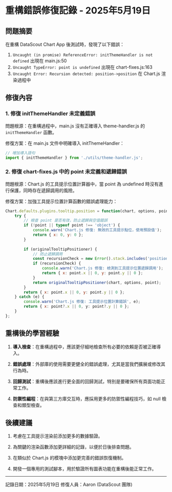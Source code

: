 # 重構錯誤修復記錄 - 2025年5月19日

## 問題摘要

在重構 DataScout Chart App 後測試時，發現了以下錯誤：

1. `Uncaught (in promise) ReferenceError: initThemeHandler is not defined` 出現在 main.js:50
2. `Uncaught TypeError: point is undefined` 出現在 chart-fixes.js:163
3. `Uncaught Error: Recursion detected: position->position` 在 Chart.js 渲染過程中

## 修復內容

### 1. 修復 initThemeHandler 未定義錯誤

問題根源：在重構過程中，main.js 沒有正確導入 theme-handler.js 的 `initThemeHandler` 函數。

修復方案：在 main.js 文件中明確導入 initThemeHandler：

```javascript
// 增加導入語句
import { initThemeHandler } from './utils/theme-handler.js';
```

### 2. 修復 chart-fixes.js 中的 point 未定義和遞歸錯誤

問題根源：Chart.js 的工具提示位置計算器中，當 point 為 undefined 時沒有進行保護，同時存在遞歸調用的風險。

修復方案：加強工具提示位置計算函數的錯誤處理能力：

```javascript
Chart.defaults.plugins.tooltip.position = function(chart, options, point) {
    try {
        // 檢查 point 是否有效，防止遞歸與空值錯誤
        if (!point || typeof point !== 'object') {
            console.warn('Chart.js 修復: 無效的工具提示點位，使用預設值');
            return { x: 0, y: 0 };
        }
        
        if (originalTooltipPositioner) {
            // 防止遞歸調用
            const recursionCheck = new Error().stack.includes('position->position');
            if (recursionCheck) {
                console.warn('Chart.js 修復: 檢測到工具提示位置遞歸調用');
                return { x: point.x || 0, y: point.y || 0 };
            }
            return originalTooltipPositioner(chart, options, point);
        }
        return { x: point.x || 0, y: point.y || 0 };
    } catch (e) {
        console.warn('Chart.js 修復: 工具提示位置計算錯誤', e);
        return { x: point?.x || 0, y: point?.y || 0 };
    }
};
```

## 重構後的學習經驗

1. **導入檢查**：在重構過程中，應該更仔細地檢查所有必要的依賴是否被正確導入。

2. **錯誤處理**：外部庫的使用需要更健全的錯誤處理，尤其是當我們擴展或修改其行為時。

3. **回歸測試**：重構後應該進行更全面的回歸測試，特別是要確保所有頁面功能正常工作。

4. **防禦性編程**：在與第三方庫交互時，應採用更多的防禦性編程技巧，如 null 檢查和類型檢查。

## 後續建議

1. 考慮在工具提示渲染前添加更多的數據驗證。

2. 為關鍵的渲染函數添加更詳細的記錄，以便於日後排查問題。

3. 在類似於 Chart.js 的模塊中添加更完善的錯誤恢復機制。

4. 開發一個專用的測試腳本，用於驗證所有圖表功能在重構後能正常工作。

---

記錄日期：2025年5月19日
修復人員：Aaron (DataScout 團隊)

